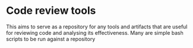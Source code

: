# Code review tools

This aims to serve as a repository for any tools and artifacts that are useful for reviewing code and analysing its effectiveness. Many are simple bash scripts to be run against a repository
